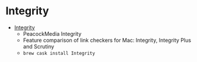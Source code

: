 # Integrity
- [Integrity](https://peacockmedia.software/mac/integrity/)
  -   PeacockMedia Integrity
  - Feature comparison of link checkers for Mac: Integrity, Integrity Plus and Scrutiny
  - `brew cask install Integrity`

